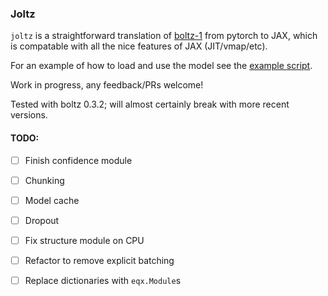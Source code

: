 ### Joltz
`joltz` is a straightforward translation of [boltz-1](https://github.com/jwohlwend/boltz) from pytorch to JAX, which is compatable with all the nice features of JAX (JIT/vmap/etc).

For an example of how to load and use the model see the [example script](example.py).

Work in progress, any feedback/PRs welcome!

Tested with boltz 0.3.2; will almost certainly break with more recent versions.

#### TODO:
- [ ] Finish confidence module
- [ ] Chunking
- [ ] Model cache
- [ ] Dropout
- [ ] Fix structure module on CPU
- [ ] Refactor to remove explicit batching
- [ ] Replace dictionaries with `eqx.Module`s







